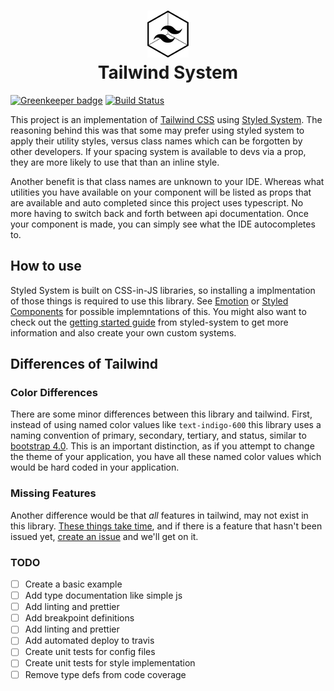 <h1 align="center">
    <img src="./docs/logo.png" alt="Tailwind System logo" />
    <div>Tailwind System</div>
</h1>

[![Greenkeeper badge](https://badges.greenkeeper.io/joshferrell/tailwind-system.svg)](https://greenkeeper.io/)
[![Build Status](https://travis-ci.org/joshferrell/tailwind-system.svg?branch=master)](https://travis-ci.org/joshferrell/tailwind-system)

This project is an implementation of [Tailwind CSS](https://tailwindcss.com/) using [Styled System](https://styled-system.com/). The reasoning behind this was that some may prefer using styled system to apply their utility styles, versus class names which can be forgotten by other developers. If your spacing system is available to devs via a prop, they are more likely to use that than an inline style.

Another benefit is that class names are unknown to your IDE. Whereas what utilities you have available on your component will be listed as props that are available and auto completed since this project uses typescript. No more having to switch back and forth between api documentation. Once your component is made, you can simply see what the IDE autocompletes to.

## How to use

Styled System is built on CSS-in-JS libraries, so installing a implmentation of those things is required to use this library. See [Emotion](https://github.com/emotion-js/emotion) or [Styled Components](https://github.com/styled-components/styled-components) for possible implemntations of this. You might also want to check out the [getting started guide](https://styled-system.com/#getting-started) from styled-system to get more information and also create your own custom systems.

## Differences of Tailwind

### Color Differences
There are some minor differences between this library and tailwind. First, instead of using named color values like `text-indigo-600` this library uses a naming convention of primary, secondary, tertiary, and status, similar to [bootstrap 4.0](https://getbootstrap.com/docs/4.0/utilities/colors/). This is an important distinction, as if you attempt to change the theme of your application, you have all these named color values which would be hard coded in your application. 

### Missing Features
Another difference would be that _all_ features in tailwind, may not exist in this library. [These things take time](https://www.youtube.com/watch?v=0d6yBHDvKUw), and if there is a feature that hasn't been issued yet, [create an issue]() and we'll get on it.

### TODO
- [ ] Create a basic example
- [ ] Add type documentation like simple js
- [ ] Add linting and prettier
- [ ] Add breakpoint definitions
- [ ] Add linting and prettier
- [ ] Add automated deploy to travis
- [ ] Create unit tests for config files
- [ ] Create unit tests for style implementation
- [ ] Remove type defs from code coverage